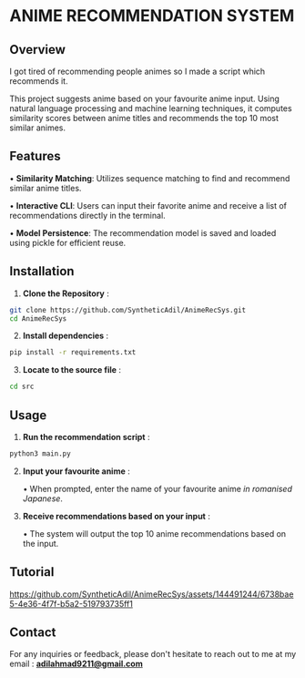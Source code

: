 # ANIME RECOMMENDATION SYSTEM 

## Overview

I got tired of recommending people animes so I made a script which recommends it.

This project suggests anime based on your favourite anime input. Using natural language processing and machine learning techniques, it computes similarity scores between anime titles and recommends the top 10 most similar animes.

## Features 

• **Similarity Matching**: Utilizes sequence matching to find and recommend similar anime titles.

• **Interactive CLI**: Users can input their favorite anime and receive a list of recommendations directly in the terminal.

• **Model Persistence**: The recommendation model is saved and loaded using pickle for efficient reuse.

## Installation 

1. **Clone the Repository** :

```bash
git clone https://github.com/SyntheticAdil/AnimeRecSys.git
cd AnimeRecSys
```

2. **Install dependencies** :

```bash
pip install -r requirements.txt
```

3. **Locate to the source file** :

```bash
cd src
```

## Usage 

1. **Run the recommendation script** :

```bash
python3 main.py
```

2. **Input your favourite anime** :

    • When prompted, enter the name of your favourite anime *in romanised Japanese*.


3. **Receive recommendations based on your input** :

    • The system will output the top 10 anime recommendations based on the input.


## Tutorial

https://github.com/SyntheticAdil/AnimeRecSys/assets/144491244/6738bae5-4e36-4f7f-b5a2-519793735ff1


## Contact

For any inquiries or feedback, please don't hesitate to reach out to me at my email : **adilahmad9211@gmail.com**
